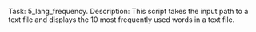 Task: 5_lang_frequency.
Description: This script takes the input path to a text file and displays the 10 most frequently used words in a text file.
